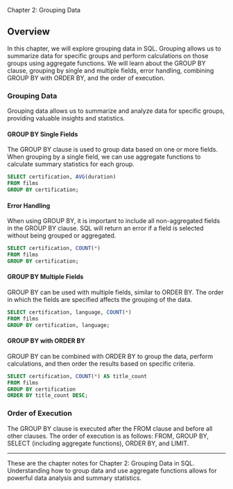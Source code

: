 Chapter 2: Grouping Data

## Overview
In this chapter, we will explore grouping data in SQL. Grouping allows us to summarize data for specific groups and perform calculations on those groups using aggregate functions. We will learn about the GROUP BY clause, grouping by single and multiple fields, error handling, combining GROUP BY with ORDER BY, and the order of execution.

### Grouping Data
Grouping data allows us to summarize and analyze data for specific groups, providing valuable insights and statistics.

#### GROUP BY Single Fields
The GROUP BY clause is used to group data based on one or more fields. When grouping by a single field, we can use aggregate functions to calculate summary statistics for each group.

```sql
SELECT certification, AVG(duration)
FROM films
GROUP BY certification;
```

#### Error Handling
When using GROUP BY, it is important to include all non-aggregated fields in the GROUP BY clause. SQL will return an error if a field is selected without being grouped or aggregated.

```sql
SELECT certification, COUNT(*)
FROM films
GROUP BY certification;
```

#### GROUP BY Multiple Fields
GROUP BY can be used with multiple fields, similar to ORDER BY. The order in which the fields are specified affects the grouping of the data.

```sql
SELECT certification, language, COUNT(*)
FROM films
GROUP BY certification, language;
```

#### GROUP BY with ORDER BY
GROUP BY can be combined with ORDER BY to group the data, perform calculations, and then order the results based on specific criteria.

```sql
SELECT certification, COUNT(*) AS title_count
FROM films
GROUP BY certification
ORDER BY title_count DESC;
```

### Order of Execution
The GROUP BY clause is executed after the FROM clause and before all other clauses. The order of execution is as follows: FROM, GROUP BY, SELECT (including aggregate functions), ORDER BY, and LIMIT.

---

These are the chapter notes for Chapter 2: Grouping Data in SQL. Understanding how to group data and use aggregate functions allows for powerful data analysis and summary statistics.

